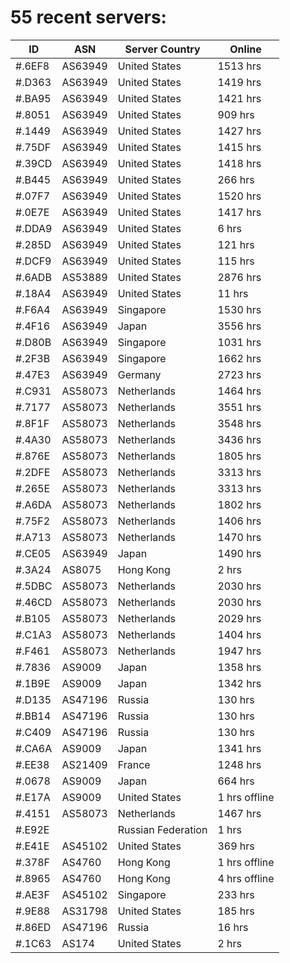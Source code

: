 # 55 recent servers:

| ID | ASN | Server Country | Online |
| ------ | ------ | ------ | ------ |
| #.6EF8 | AS63949 | United States | 1513 hrs |
| #.D363 | AS63949 | United States | 1419 hrs |
| #.BA95 | AS63949 | United States | 1421 hrs |
| #.8051 | AS63949 | United States | 909 hrs |
| #.1449 | AS63949 | United States | 1427 hrs |
| #.75DF | AS63949 | United States | 1415 hrs |
| #.39CD | AS63949 | United States | 1418 hrs |
| #.B445 | AS63949 | United States | 266 hrs |
| #.07F7 | AS63949 | United States | 1520 hrs |
| #.0E7E | AS63949 | United States | 1417 hrs |
| #.DDA9 | AS63949 | United States | 6 hrs |
| #.285D | AS63949 | United States | 121 hrs |
| #.DCF9 | AS63949 | United States | 115 hrs |
| #.6ADB | AS53889 | United States | 2876 hrs |
| #.18A4 | AS63949 | United States | 11 hrs |
| #.F6A4 | AS63949 | Singapore | 1530 hrs |
| #.4F16 | AS63949 | Japan | 3556 hrs |
| #.D80B | AS63949 | Singapore | 1031 hrs |
| #.2F3B | AS63949 | Singapore | 1662 hrs |
| #.47E3 | AS63949 | Germany | 2723 hrs |
| #.C931 | AS58073 | Netherlands | 1464 hrs |
| #.7177 | AS58073 | Netherlands | 3551 hrs |
| #.8F1F | AS58073 | Netherlands | 3548 hrs |
| #.4A30 | AS58073 | Netherlands | 3436 hrs |
| #.876E | AS58073 | Netherlands | 1805 hrs |
| #.2DFE | AS58073 | Netherlands | 3313 hrs |
| #.265E | AS58073 | Netherlands | 3313 hrs |
| #.A6DA | AS58073 | Netherlands | 1802 hrs |
| #.75F2 | AS58073 | Netherlands | 1406 hrs |
| #.A713 | AS58073 | Netherlands | 1470 hrs |
| #.CE05 | AS63949 | Japan | 1490 hrs |
| #.3A24 | AS8075 | Hong Kong | 2 hrs |
| #.5DBC | AS58073 | Netherlands | 2030 hrs |
| #.46CD | AS58073 | Netherlands | 2030 hrs |
| #.B105 | AS58073 | Netherlands | 2029 hrs |
| #.C1A3 | AS58073 | Netherlands | 1404 hrs |
| #.F461 | AS58073 | Netherlands | 1947 hrs |
| #.7836 | AS9009 | Japan | 1358 hrs |
| #.1B9E | AS9009 | Japan | 1342 hrs |
| #.D135 | AS47196 | Russia | 130 hrs |
| #.BB14 | AS47196 | Russia | 130 hrs |
| #.C409 | AS47196 | Russia | 130 hrs |
| #.CA6A | AS9009 | Japan | 1341 hrs |
| #.EE38 | AS21409 | France | 1248 hrs |
| #.0678 | AS9009 | Japan | 664 hrs |
| #.E17A | AS9009 | United States | 1 hrs offline |
| #.4151 | AS58073 | Netherlands | 1467 hrs |
| #.E92E |  | Russian Federation | 1 hrs |
| #.E41E | AS45102 | United States | 369 hrs |
| #.378F | AS4760 | Hong Kong | 1 hrs offline |
| #.8965 | AS4760 | Hong Kong | 4 hrs offline |
| #.AE3F | AS45102 | Singapore | 233 hrs |
| #.9E88 | AS31798 | United States | 185 hrs |
| #.86ED | AS47196 | Russia | 16 hrs |
| #.1C63 | AS174 | United States | 2 hrs |

